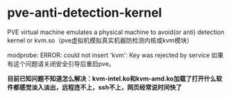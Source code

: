 # pve-anti-detection-kernel
PVE virtual machine emulates a physical machine to avoid(or anti) detection kernel or kvm.so（pve虚拟机模拟真实机器防检测内核或kvm模块）

modprobe: ERROR: could not insert 'kvm': Key was rejected by service 如果有这个问题请关闭安全引导后重启pve。

**目前已知问题不知道怎么解决：kvm-intel.ko和kvm-amd.ko加载了打开什么软件都感觉淡入淡出，远程连不上，ssh不上，网页经常说时间快了**
